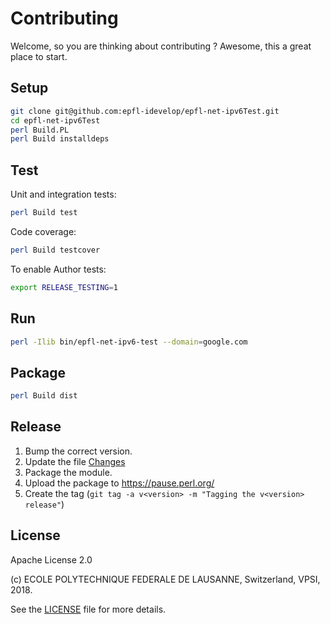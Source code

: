 Contributing
============

Welcome, so you are thinking about contributing ?
Awesome, this a great place to start.

Setup
-----

```bash
git clone git@github.com:epfl-idevelop/epfl-net-ipv6Test.git
cd epfl-net-ipv6Test
perl Build.PL
perl Build installdeps
```

Test
----

Unit and integration tests:

```bash
perl Build test
```

Code coverage:

```bash
perl Build testcover
```

To enable Author tests:

```bash
export RELEASE_TESTING=1
```

Run
---

```bash
perl -Ilib bin/epfl-net-ipv6-test --domain=google.com
```

Package
-------

```bash
perl Build dist
```

Release
-------

  1. Bump the correct version.
  2. Update the file [Changes](Changes)
  3. Package the module.
  4. Upload the package to https://pause.perl.org/
  5. Create the tag (``git tag -a v<version> -m "Tagging the v<version> release"``) 

License
-------

Apache License 2.0

(c) ECOLE POLYTECHNIQUE FEDERALE DE LAUSANNE, Switzerland, VPSI, 2018.

See the [LICENSE](LICENSE) file for more details.
